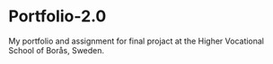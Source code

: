 # Portfolio-2.0
My portfolio and assignment for final projact at the Higher Vocational School of Borås, Sweden.
